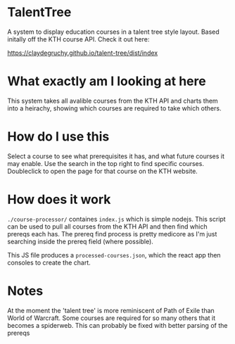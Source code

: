 # TalentTree
A system to display education courses in a talent tree style layout. Based initally off the KTH course API. Check it out here: 

https://claydegruchy.github.io/talent-tree/dist/index
# What exactly am I looking at here
This system takes all avalible courses from the KTH API and charts them into a heirachy, showing which courses are required to take which others. 
# How do I use this
Select a course to see what prerequisites it has, and what future courses it may enable. Use the search in the top right to find specific courses. Doubleclick to open the page for that course on the KTH website.
# How does it work
`./course-processor/` containes `index.js` which is simple nodejs. This script can be used to pull all courses from the KTH API and then find which prereqs each has. The prereq find process is pretty medicore as I'm just searching inside the prereq field (where possible).

This JS file produces a `processed-courses.json`, which the react app then consoles to create the chart.

# Notes
At the moment the 'talent tree' is more reminiscent of Path of Exile than World of Warcraft. Some courses are required for so many others that it becomes a spiderweb. This can probably be fixed with better parsing of the prereqs